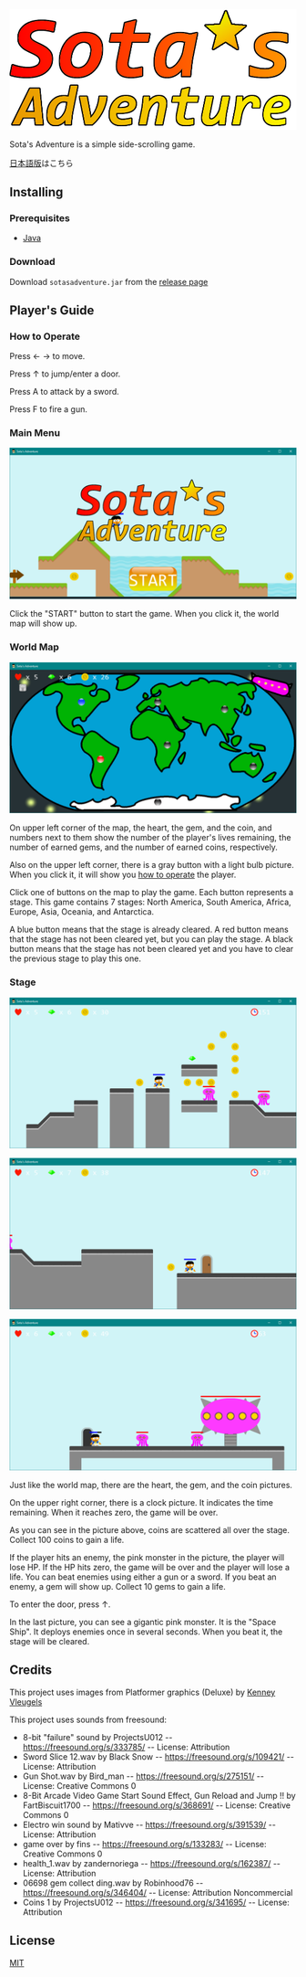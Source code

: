 ![Sota's Adventure](https://raw.githubusercontent.com/sotanishy/sotasadventure/master/resources/images/logo.png)

Sota's Adventure is a simple side-scrolling game.

[日本語版](README.ja.md)はこちら

## Installing

### Prerequisites

* [Java](https://java.com/en/download/)


### Download

Download `sotasadventure.jar` from the [release page](https://github.com/sotanishy/sotasadventure/releases/latest)

## Player's Guide

### <a name="howtooperate"></a>How to Operate

Press &#x2190; &#x2192; to move.

Press &#x2191; to jump/enter a door.

Press A to attack by a sword.

Press F to fire a gun.

### Main Menu

![Main menu image](https://raw.githubusercontent.com/sotanishy/sotasadventure/master/resources/example/mainmenu.png)

Click the "START" button to start the game. When you click it, the world map will show up.

### World Map

![World map image](https://raw.githubusercontent.com/sotanishy/sotasadventure/master/resources/example/worldmap.png)

On upper left corner of the map, the heart, the gem, and the coin, and numbers next to them show the number of the player's lives remaining, the number of earned gems, and the number of earned coins, respectively.

Also on the upper left corner, there is a gray button with a light bulb picture. When you click it, it will show you [how to operate](#howtooperate) the player.

Click one of buttons on the map to play the game. Each button represents a stage. This game contains 7 stages: North America, South America, Africa, Europe, Asia, Oceania, and Antarctica.

A blue button means that the stage is already cleared. A red button means that the stage has not been cleared yet, but you can play the stage. A black button means that the stage has not been cleared yet and you have to clear the previous stage to play this one.

### Stage

![Stage image](https://raw.githubusercontent.com/sotanishy/sotasadventure/master/resources/example/stage1.png)

![Stage image](https://raw.githubusercontent.com/sotanishy/sotasadventure/master/resources/example/stage2.png)

![Stage image](https://raw.githubusercontent.com/sotanishy/sotasadventure/master/resources/example/stage3.png)

Just like the world map, there are the heart, the gem, and the coin pictures.

On the upper right corner, there is a clock picture. It indicates the time remaining. When it reaches zero, the game will be over.

As you can see in the picture above, coins are scattered all over the stage. Collect 100 coins to gain a life.

If the player hits an enemy, the pink monster in the picture, the player will lose HP. If the HP hits zero, the game will be over and the player will lose a life. You can beat enemies using either a gun or a sword. If you beat an enemy, a gem will show up. Collect 10 gems to gain a life.

To enter the door, press &#x2191;.

In the last picture, you can see a gigantic pink monster. It is the "Space Ship". It deploys enemies once in several seconds. When you beat it, the stage will be cleared.

## Credits

This project uses images from Platformer graphics (Deluxe) by [Kenney Vleugels](https://kenney.nl)

This project uses sounds from freesound:

* 8-bit "failure" sound by ProjectsU012 -- https://freesound.org/s/333785/ -- License: Attribution
* Sword Slice 12.wav by Black Snow -- https://freesound.org/s/109421/ -- License: Attribution
* Gun Shot.wav by Bird_man -- https://freesound.org/s/275151/ -- License: Creative Commons 0
* 8-Bit Arcade Video Game Start Sound Effect, Gun Reload and Jump !! by FartBiscuit1700 -- https://freesound.org/s/368691/ -- License: Creative Commons 0
* Electro win sound by Mativve -- https://freesound.org/s/391539/ -- License: Attribution
* game over by fins -- https://freesound.org/s/133283/ -- License: Creative Commons 0
* health_1.wav by zandernoriega -- https://freesound.org/s/162387/ -- License: Attribution
* 06698 gem collect ding.wav by Robinhood76 -- https://freesound.org/s/346404/ -- License: Attribution Noncommercial
* Coins 1 by ProjectsU012 -- https://freesound.org/s/341695/ -- License: Attribution

## License
[MIT](LICENSE.md)
